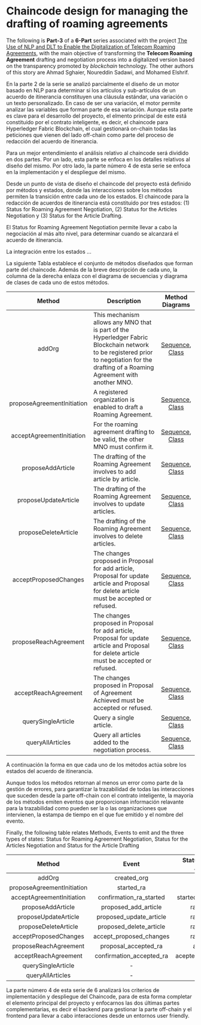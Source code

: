 # Chaincode design for managing the drafting of roaming agreements

The following is **Part-3** of a **6-Part** series associated with the project [The Use of NLP and DLT to Enable the Digitalization of Telecom Roaming Agreements]( https://wiki.hyperledger.org/display/INTERN/Project+Plan%3A+The+Use+of+NLP+and+DLT+to+Enable+the+Digitalization+of+Telecom+Roaming+Agreements), with the main objective of transforming the **Telecom Roaming Agreement** drafting and negotiation process into a digitalized version based on the transparency promoted by *blockchain* technology. The other authors of this story are Ahmad Sghaier, Noureddin Sadawi, and Mohamed Elshrif.

En la parte 2 de la serie se analizó parcialmente el diseño de un motor basado en NLP para determinar si los artículos y sub-artículos de un acuerdo de itinerancia constituyen una cláusula estándar, una variación o un texto personalizado. En caso de ser una variación, el motor permite analizar las variables que forman parte de esa variación. Aunque esta parte es clave para el desarrollo del proyecto, el elmento principal de este está constituido por el contrato inteligente, es decir, el chaincode para Hyperledger Fabric Blockchain, el cual gestionará on-chain todas las peticiones que vienen del lado off-chain como parte del proceso de redacción del acuerdo de itinerancia.

Para un mejor entendimiento el análisis relativo al chaincode será dividido en dos partes. Por un lado, esta parte se enfoca en los detalles relativos al diseño del mismo. Por otro lado, la parte número 4 de esta serie se enfoca en la implementación y el despliegue del mismo.

Desde un punto de vista de diseño el chaincode del proyecto está definido por métodos y estados, donde las interacciones sobre los métodos permiten la transición entre cada uno de los estados. El chaincode para la redacción de acuerdos de itinerancia está constituido por tres estados: (1) Status for Roaming Agreement Negotiation, (2) Status for the Articles Negotiation y (3) Status for the Article Drafting.

El Status for Roaming Agreement Negotiation permite llevar a cabo la negociación al más alto nivel, para determinar cuando se alcanzará el acuerdo de itinerancia.

La integración entre los estados ...

La siguiente Tabla establece el conjunto de métodos diseñados que forman parte del chaincode. Además de la breve descripción de cada uno, la columna de la derecha enlaza con el diagrama de secuencias y diagrama de clases de cada uno de estos métodos.

|Method                     |Description           |Method Diagrams             |
|:-------------------------:|----------------------|:--------------------------:|
|addOrg                     |This mechanism allows any MNO that is part of the Hyperledger Fabric Blockchain network to be registered prior to negotiation for the drafting of a Roaming Agreement with another MNO.| [Sequence](https://github.com/sfl0r3nz05/NLP-DLT/blob/sentencelvl/documentation/readme/chaincode-design.md#part-of-chaincode-sequence-diagram), [Class](https://github.com/sfl0r3nz05/NLP-DLT/blob/sentencelvl/documentation/readme/chaincode-design.md#part-of-chaincode-class-diagram) |
|proposeAgreementInitiation |A registered organization is enabled to draft a Roaming Agreement. | [Sequence](https://github.com/sfl0r3nz05/NLP-DLT/blob/sentencelvl/documentation/readme/chaincode-design.md#part-of-chaincode-sequence-diagram), [Class](https://github.com/sfl0r3nz05/NLP-DLT/blob/sentencelvl/documentation/readme/chaincode-design.md#part-of-chaincode-class-diagram) |
|acceptAgreementInitiation  |For the roaming agreement drafting to be valid, the other MNO must confirm it. | [Sequence](https://github.com/sfl0r3nz05/NLP-DLT/blob/sentencelvl/documentation/readme/chaincode-design.md#part-of-chaincode-sequence-diagram), [Class](https://github.com/sfl0r3nz05/NLP-DLT/blob/sentencelvl/documentation/readme/chaincode-design.md#part-of-chaincode-class-diagram) |
|proposeAddArticle          |The drafting of the Roaming Agreement involves to add article by article. | [Sequence](https://github.com/sfl0r3nz05/NLP-DLT/blob/sentencelvl/documentation/readme/chaincode-design.md#part-of-chaincode-sequence-diagram), [Class](https://github.com/sfl0r3nz05/NLP-DLT/blob/sentencelvl/documentation/readme/chaincode-design.md#part-of-chaincode-class-diagram) |
|proposeUpdateArticle       |The drafting of the Roaming Agreement involves to update articles. | [Sequence](https://github.com/sfl0r3nz05/NLP-DLT/blob/sentencelvl/documentation/readme/chaincode-design.md#part-of-chaincode-sequence-diagram), [Class](https://github.com/sfl0r3nz05/NLP-DLT/blob/sentencelvl/documentation/readme/chaincode-design.md#part-of-chaincode-class-diagram) |
|proposeDeleteArticle       |The drafting of the Roaming Agreement involves to delete articles. | [Sequence](https://github.com/sfl0r3nz05/NLP-DLT/blob/sentencelvl/documentation/readme/chaincode-design.md#part-of-chaincode-sequence-diagram), [Class](https://github.com/sfl0r3nz05/NLP-DLT/blob/sentencelvl/documentation/readme/chaincode-design.md#part-of-chaincode-class-diagram) |
|acceptProposedChanges      |The changes proposed in Proposal for add article, Proposal for update article and Proposal for delete article must be accepted or refused. | [Sequence](https://github.com/sfl0r3nz05/NLP-DLT/blob/sentencelvl/documentation/readme/chaincode-design.md#part-of-chaincode-sequence-diagram), [Class](https://github.com/sfl0r3nz05/NLP-DLT/blob/sentencelvl/documentation/readme/chaincode-design.md#part-of-chaincode-class-diagram) |
|proposeReachAgreement      |The changes proposed in Proposal for add article, Proposal for update article and Proposal for delete article must be accepted or refused. | [Sequence](https://github.com/sfl0r3nz05/NLP-DLT/blob/sentencelvl/documentation/readme/chaincode-design.md#part-of-chaincode-sequence-diagram), [Class](https://github.com/sfl0r3nz05/NLP-DLT/blob/sentencelvl/documentation/readme/chaincode-design.md#part-of-chaincode-class-diagram) |
|acceptReachAgreement       |The changes proposed in Proposal of Agreement Achieved must be accepted or refused.| [Sequence](https://github.com/sfl0r3nz05/NLP-DLT/blob/sentencelvl/documentation/readme/chaincode-design.md#part-of-chaincode-sequence-diagram), [Class](https://github.com/sfl0r3nz05/NLP-DLT/blob/sentencelvl/documentation/readme/chaincode-design.md#part-of-chaincode-class-diagram)|
|querySingleArticle         |Query a single article. | [Sequence](https://github.com/sfl0r3nz05/NLP-DLT/blob/sentencelvl/documentation/readme/chaincode-design.md#part-of-chaincode-sequence-diagram), [Class](https://github.com/sfl0r3nz05/NLP-DLT/blob/sentencelvl/documentation/readme/chaincode-design.md#part-of-chaincode-class-diagram) |
|queryAllArticles           |Query all articles added to the negotiation process. | [Sequence](https://github.com/sfl0r3nz05/NLP-DLT/blob/sentencelvl/documentation/readme/chaincode-design.md#part-of-chaincode-sequence-diagram), [Class](https://github.com/sfl0r3nz05/NLP-DLT/blob/sentencelvl/documentation/readme/chaincode-design.md#part-of-chaincode-class-diagram) |

A continuación la forma en que cada uno de los métodos actúa sobre los estados del acuerdo de itinerancia.

Aunque todos los métodos retornan al menos un error como parte de la gestión de errores, para garantizar la trazabilidad de todas las interacciones que suceden desde la parte off-chain con el contrato inteligente, la mayoría de los métodos emiten eventos que proporcionan información relavante para la trazabilidad como pueden ser la o las organizaciones que intervienen, la estampa de tiempo en el que fue emitido y el nombre del evento.

Finally, the following table relates Methods, Events to emit and the three types of states: Status for Roaming Agreement Negotiation, Status for the Articles Negotiation and Status for the Article Drafting

|Method                     |Event                   |Status for Roaming Agreement|Status for Articles Negotiation|Status for Article Drafting   |
|:-------------------------:|:----------------------:|:--------------------------:|:-----------------------------:|:----------------------------:|
|addOrg                     |created_org             |-                           |-                              |-                             |
|proposeAgreementInitiation |started_ra              |started_ra                  |Init                           |-                             |
|acceptAgreementInitiation  |confirmation_ra_started |started_ra_confirmation     |Init                           |-                             |
|proposeAddArticle          |proposed_add_article    |ra_negotiating              |articles_drating               |added_article                 |
|proposeUpdateArticle       |proposed_update_article |ra_negotiating              |articles_drating               |proposed_changes              |
|proposeDeleteArticle       |proposed_delete_article |ra_negotiating              |articles_drating               |proposed_changes              |
|acceptProposedChanges      |accept_proposed_changes |ra_negotiating              |transient_confirmation         |accepted_changes              |
|proposeReachAgreement      |proposal_accepted_ra    |accepted_ra                 |end                            |-                             |
|acceptReachAgreement       |confirmation_accepted_ra|acepted_ra_confirmation     |end                            |-                             |
|querySingleArticle         |-                       |-                           |-                              |-                             |
|queryAllArticles           |-                       |-                           |-                              |-                             |

La parte número 4 de esta serie de 6 analizará los criterios de implementación y despliegue del Chaincode, para de esta forma completar el elemento principal del proyecto y enfocarnos las dos últimas partes complementarias, es decir el backend para gestionar la parte off-chain y el frontend para llevar a cabo interacciones desde un entornos user friendly.
